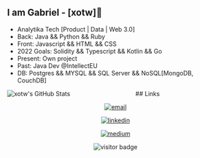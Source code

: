 ## I am Gabriel - [xotw]👋

* Analytika Tech [Product | Data | Web 3.0]
* Back: Java && Python && Ruby
* Front: Javascript && HTML && CSS
* 2022 Goals: Solidity && Typescript && Kotlin && Go
* Present: Own project
* Past: Java Dev @IntellectEU
* DB: Postgres && MYSQL && SQL Server && NoSQL[MongoDB, CouchDB]

<p align="center">
 <img align="left" alt="xotw's GitHub Stats" src="https://github-readme-stats.vercel.app/api?username=xotw&theme=blue-green&show_icons=true&hide_border=true" />
</p>

<p align="center">
## Links
   <p align="center">
     <a href="ghfrancon@protonmail.com"><img src="https://img.icons8.com/fluency/48/000000/protonmail.png" alt="email"/></a>
   </p>
   <p align="center">
     <a href="https://www.linkedin.com/in/gabriel-hardy-françon-21491286"><img src="https://img.icons8.com/color/96/000000/linkedin.png" alt="linkedin"/></a>
   </p>
   <p align="center">
     <a href="https://ghf.medium.com"><img src="https://img.icons8.com/color/96/000000/medium-logo.png" alt="medium"/></a>
   </p>
   <p  align="center">
     <img src="https://visitor-badge.glitch.me/badge?page_id=xotw.xotw" alt="visitor badge"/>
   </p>
</p>
